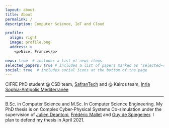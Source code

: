 ```yaml
---
layout: about
title: About
permalink: /
description: Computer Science, IoT and Cloud

profile:
  align: right
  image: profile.png
  address: >
    <p>Nice, France</p>

news: true  # includes a list of news items
selected_papers: true # includes a list of papers marked as "selected={true}"
social: true  # includes social icons at the bottom of the page
---
```


CIFRE PhD student @ CSD team, [SafranTech](https://www.safran-group.com/) and @ Kairos team, [Inria Sophia-Antipolis Mediterranée](https://www.inria.fr/centre/sophia)

***

B.Sc. in Computer Science and M.Sc. In Computer Science Engineering. My PhD thesis is on Complex Cyber-Physical Systems Co-simulation under the supervision of [Julien Deantoni](http://www.i3s.unice.fr/~deantoni/), [Frédéric Mallet](http://www-sop.inria.fr/members/Frederic.Mallet/) and [Guy de Spiegeleer](https://www.researchgate.net/profile/Guy_De_Spiegeleer). I plan to defend my thesis in April 2021.

